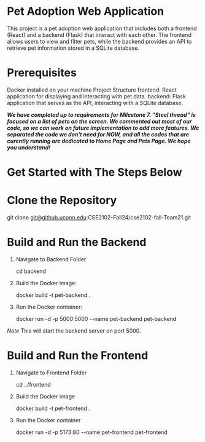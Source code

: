 # Pet Adoption Web Application

This project is a pet adoption web application that includes both a frontend (React) and a backend (Flask) that interact with each other. The frontend allows users to view and filter pets, while the backend provides an API to retrieve pet information stored in a SQLite database.

# Prerequisites

Docker installed on your machine
Project Structure
frontend: React application for displaying and interacting with pet data.
backend: Flask application that serves as the API, interacting with a SQLite database.

***We have completed up to requirements for Milestone 7. "Steel thread" is focused on a list of pets on the screen. We commented out most of our code, so we can work on future implementation to add more features. We separated the code we don't need for NOW, and all the codes that are curently running are dedicated to Home Page and Pets Page. We hope you understand!***

# Get Started with The Steps Below

# Clone the Repository
git clone git@github.uconn.edu:CSE2102-Fall24/cse2102-fall-Team21.git 

# Build and Run the Backend
1. Navigate to Backend Folder

   cd backend

2. Build the Docker image:

   docker build -t pet-backend .

3. Run the Docker container:

   docker run -d -p 5000:5000 --name pet-backend pet-backend

*Note* This will start the backend server on port 5000.

# Build and Run the Frontend

1. Navigate to Frontend Folder

   cd ../frontend

2. Build the Docker image

   docker build -t pet-frontend .

3. Run the Docker container

   docker run -d -p 5173:80 --name pet-frontend pet-frontend
